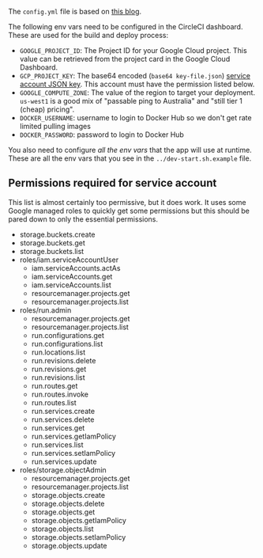 The `config.yml` file is based on [this
blog](https://circleci.com/blog/using-circleci-workflows-to-replicate-docker-hub-automated-builds/).

The following env vars need to be configured in the CircleCI dashboard. These
are used for the build and deploy process:
  - `GOOGLE_PROJECT_ID`: The Project ID for your Google Cloud project. This
       value can be retrieved from the project card in the Google Cloud Dashboard.
  - `GCP_PROJECT_KEY`: The base64 encoded (`base64 key-file.json`) [service
       account JSON
       key](https://cloud.google.com/iam/docs/creating-managing-service-account-keys).
       This account must have the permission listed below.
  - `GOOGLE_COMPUTE_ZONE`: The value of the region to target your deployment.
      `us-west1` is a good mix of "passable ping to Australia" and "still tier 1
      (cheap) pricing".
  - `DOCKER_USERNAME`: username to login to Docker Hub so we don't get rate
      limited pulling images
  - `DOCKER_PASSWORD`: password to login to Docker Hub

You also need to configure *all the env vars* that the app will use at runtime.
These are all the env vars that you see in the `../dev-start.sh.example` file.

## Permissions required for service account
This list is almost certainly too permissive, but it does work. It uses some
Google managed roles to quickly get some permissions but this should be pared
down to only the essential permissions.

  - storage.buckets.create
  - storage.buckets.get
  - storage.buckets.list
  - roles/iam.serviceAccountUser
    - iam.serviceAccounts.actAs
    - iam.serviceAccounts.get
    - iam.serviceAccounts.list
    - resourcemanager.projects.get
    - resourcemanager.projects.list
  - roles/run.admin
    - resourcemanager.projects.get
    - resourcemanager.projects.list
    - run.configurations.get
    - run.configurations.list
    - run.locations.list
    - run.revisions.delete
    - run.revisions.get
    - run.revisions.list
    - run.routes.get
    - run.routes.invoke
    - run.routes.list
    - run.services.create
    - run.services.delete
    - run.services.get
    - run.services.getIamPolicy
    - run.services.list
    - run.services.setIamPolicy
    - run.services.update
  - roles/storage.objectAdmin
    - resourcemanager.projects.get
    - resourcemanager.projects.list
    - storage.objects.create
    - storage.objects.delete
    - storage.objects.get
    - storage.objects.getIamPolicy
    - storage.objects.list
    - storage.objects.setIamPolicy
    - storage.objects.update
